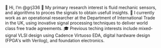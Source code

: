 👋 Hi, I’m @grj336
👀 My primary research interest is fluid mechanic sensors, and algorithms to proces the signals to obtain usefull insights.
💼 I currently work as an operational researcher at the Department of International Trade in the UK, using inovative signal processing techniques to deliver world class free trade agreements. 
🎓 Previous teching interests include mixed-signal VLSI design using Cadence Virtuoso EDA, digital hardware design (FPGA's with Verilog), and foundation electronics. 

<!---
grj336/grj336 is a ✨ special ✨ repository because its `README.md` (this file) appears on your GitHub profile.
You can click the Preview link to take a look at your changes.
--->
